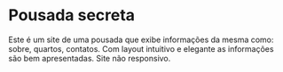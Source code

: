 # Pousada secreta
Este é um site de uma pousada que exibe informações da mesma como: sobre, quartos, contatos. Com layout intuitivo e elegante as informações são bem apresentadas. Site não responsivo.


